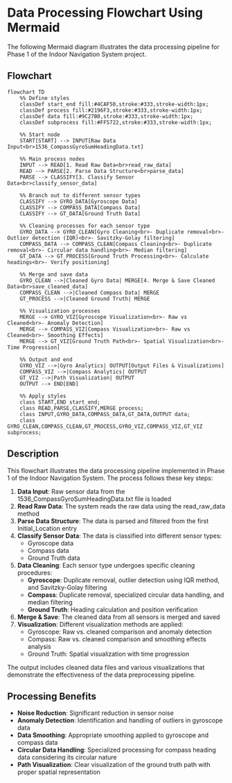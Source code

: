 # Data Processing Flowchart Using Mermaid

The following Mermaid diagram illustrates the data processing pipeline for Phase 1 of the Indoor Navigation System project.

## Flowchart

```mermaid
flowchart TD
    %% Define styles
    classDef start_end fill:#4CAF50,stroke:#333,stroke-width:1px;
    classDef process fill:#2196F3,stroke:#333,stroke-width:1px;
    classDef data fill:#9C27B0,stroke:#333,stroke-width:1px;
    classDef subprocess fill:#FF5722,stroke:#333,stroke-width:1px;
    
    %% Start node
    START[START] --> INPUT[Raw Data Input<br>1536_CompassGyroSumHeadingData.txt]
    
    %% Main process nodes
    INPUT --> READ[1. Read Raw Data<br>read_raw_data]
    READ --> PARSE[2. Parse Data Structure<br>parse_data]
    PARSE --> CLASSIFY[3. Classify Sensor Data<br>classify_sensor_data]
    
    %% Branch out to different sensor types
    CLASSIFY --> GYRO_DATA[Gyroscope Data]
    CLASSIFY --> COMPASS_DATA[Compass Data]
    CLASSIFY --> GT_DATA[Ground Truth Data]
    
    %% Cleaning processes for each sensor type
    GYRO_DATA --> GYRO_CLEAN[Gyro Cleaning<br>- Duplicate removal<br>- Outlier detection (IQR)<br>- Savitzky-Golay filtering]
    COMPASS_DATA --> COMPASS_CLEAN[Compass Cleaning<br>- Duplicate removal<br>- Circular data handling<br>- Median filtering]
    GT_DATA --> GT_PROCESS[Ground Truth Processing<br>- Calculate headings<br>- Verify positioning]
    
    %% Merge and save data
    GYRO_CLEAN -->|Cleaned Gyro Data| MERGE[4. Merge & Save Cleaned Data<br>save_cleaned_data]
    COMPASS_CLEAN -->|Cleaned Compass Data| MERGE
    GT_PROCESS -->|Cleaned Ground Truth| MERGE
    
    %% Visualization processes
    MERGE --> GYRO_VIZ[Gyroscope Visualization<br>- Raw vs Cleaned<br>- Anomaly Detection]
    MERGE --> COMPASS_VIZ[Compass Visualization<br>- Raw vs Cleaned<br>- Smoothing Effects]
    MERGE --> GT_VIZ[Ground Truth Path<br>- Spatial Visualization<br>- Time Progression]
    
    %% Output and end
    GYRO_VIZ -->|Gyro Analytics| OUTPUT[Output Files & Visualizations]
    COMPASS_VIZ -->|Compass Analytics| OUTPUT
    GT_VIZ -->|Path Visualization| OUTPUT
    OUTPUT --> END[END]
    
    %% Apply styles
    class START,END start_end;
    class READ,PARSE,CLASSIFY,MERGE process;
    class INPUT,GYRO_DATA,COMPASS_DATA,GT_DATA,OUTPUT data;
    class GYRO_CLEAN,COMPASS_CLEAN,GT_PROCESS,GYRO_VIZ,COMPASS_VIZ,GT_VIZ subprocess;
```

## Description

This flowchart illustrates the data processing pipeline implemented in Phase 1 of the Indoor Navigation System. The process follows these key steps:

1. **Data Input**: Raw sensor data from the 1536_CompassGyroSumHeadingData.txt file is loaded
2. **Read Raw Data**: The system reads the raw data using the read_raw_data method
3. **Parse Data Structure**: The data is parsed and filtered from the first Initial_Location entry
4. **Classify Sensor Data**: The data is classified into different sensor types:
   - Gyroscope data
   - Compass data
   - Ground Truth data
5. **Data Cleaning**: Each sensor type undergoes specific cleaning procedures:
   - **Gyroscope**: Duplicate removal, outlier detection using IQR method, and Savitzky-Golay filtering
   - **Compass**: Duplicate removal, specialized circular data handling, and median filtering
   - **Ground Truth**: Heading calculation and position verification
6. **Merge & Save**: The cleaned data from all sensors is merged and saved
7. **Visualization**: Different visualization methods are applied:
   - Gyroscope: Raw vs. cleaned comparison and anomaly detection
   - Compass: Raw vs. cleaned comparison and smoothing effects analysis
   - Ground Truth: Spatial visualization with time progression

The output includes cleaned data files and various visualizations that demonstrate the effectiveness of the data preprocessing pipeline.

## Processing Benefits

- **Noise Reduction**: Significant reduction in sensor noise
- **Anomaly Detection**: Identification and handling of outliers in gyroscope data
- **Data Smoothing**: Appropriate smoothing applied to gyroscope and compass data
- **Circular Data Handling**: Specialized processing for compass heading data considering its circular nature
- **Path Visualization**: Clear visualization of the ground truth path with proper spatial representation 
